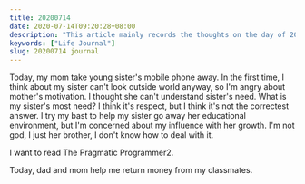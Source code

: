 ```yaml
---
title: 20200714
date: 2020-07-14T09:20:28+08:00
description: "This article mainly records the thoughts on the day of 20200714"
keywords: ["Life Journal"]
slug: 20200714 journal
---
```


Today, my mom take young sister's mobile phone away. In the first time, I think about my sister can't look outside world anyway, so I'm angry about mother's motivation. I thought she can't understand sister's need. What is my sister's most need? I think it's respect, but I think it's not the correctest answer. I try my bast to help my sister go away her educational environment, but I'm concerned about my influence with her growth. I'm not god, I just her brother, I don't know how to deal with it.

I want to read The Pragmatic Programmer2.

Today, dad and mom help me return money from my classmates.